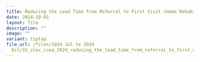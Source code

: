 ```yaml
---
title: Reducing the Lead Time from Referral to First Visit (Home Rehabilitation)
date: 2024-10-01
layout: file
description: ""
image: ""
variant: tiptap
file_url: /files/2024 Jul to 2024
  Oct/33_slec_ccea_2024_reducing_the_lead_time_from_referral_to_first_visit_home_rehabilitation.pdf
---
```

